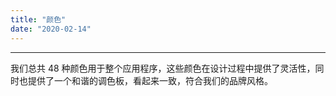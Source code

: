 ```yaml
---
title: "颜色"
date: "2020-02-14"
---
```


---

我们总共 48 种颜色用于整个应用程序，这些颜色在设计过程中提供了灵活性，同时也提供了一个和谐的调色板，看起来一致，符合我们的品牌风格。
